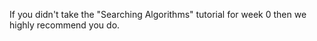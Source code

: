 If you didn't take the "Searching Algorithms" tutorial for week 0 then we highly recommend you do.


